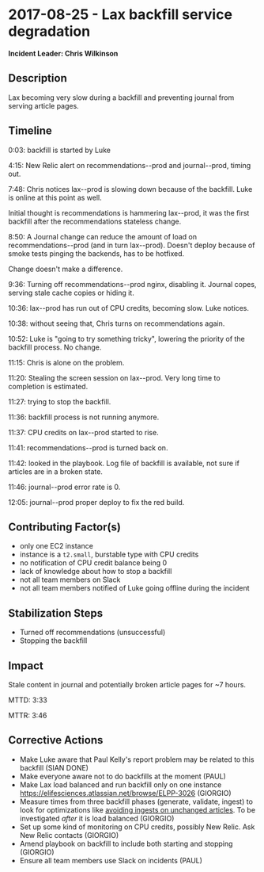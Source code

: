 # 2017-08-25 - Lax backfill service degradation

**Incident Leader: Chris Wilkinson**

## Description

Lax becoming very slow during a backfill and preventing journal from serving article pages.

## Timeline

0:03: backfill is started by Luke

4:15: New Relic alert on recommendations--prod and journal--prod, timing out.

7:48: Chris notices lax--prod is slowing down because of the backfill. Luke is online at this point as well.

Initial thought is recommendations is hammering lax--prod, it was the first backfill after the recommendations stateless change.

8:50: A Journal change can reduce the amount of load on recommendations--prod (and in turn lax--prod). Doesn't deploy because of smoke tests pinging the backends, has to be hotfixed.

Change doesn't make a difference.

9:36: Turning off recommendations--prod nginx, disabling it. Journal copes, serving stale cache copies or hiding it.

10:36: lax--prod has run out of CPU credits, becoming slow. Luke notices.

10:38: without seeing that, Chris turns on recommendations again.

10:52: Luke is "going to try something tricky", lowering the priority of the backfill process. No change.

11:15: Chris is alone on the problem.

11:20: Stealing the screen session on lax--prod. Very long time to completion is estimated.

11:27: trying to stop the backfill.

11:36: backfill process is not running anymore.

11:37: CPU credits on lax--prod started to rise.

11:41: recommendations--prod is turned back on.

11:42: looked in the playbook. Log file of backfill is available, not sure if articles are in a broken state.

11:46: journal--prod error rate is 0.

12:05: journal--prod proper deploy to fix the red build.

## Contributing Factor(s)

- only one EC2 instance
- instance is a `t2.small`, burstable type with CPU credits
- no notification of CPU credit balance being 0
- lack of knowledge about how to stop a backfill
- not all team members on Slack
- not all team members notified of Luke going offline during the incident

## Stabilization Steps

- Turned off recommendations (unsuccessful)
- Stopping the backfill

## Impact

Stale content in journal and potentially broken article pages for ~7 hours.

MTTD: 3:33

MTTR: 3:46

## Corrective Actions

- Make Luke aware that Paul Kelly's report problem may be related to this backfill (SIAN DONE)
- Make everyone aware not to do backfills at the moment (PAUL)
- Make Lax load balanced and run backfill only on one instance https://elifesciences.atlassian.net/browse/ELPP-3026 (GIORGIO)
- Measure times from three backfill phases (generate, validate, ingest) to look for optimizations like [avoiding ingests on unchanged articles](https://github.com/elifesciences/elife-continuum-documentation/blob/7987c51d5cc944d9a9aba13dd7595a90ce069f36/incidents/2017-08-25-Lax-backfill-service-degradation.md). To be investigated *after* it is load balanced (GIORGIO)
- Set up some kind of monitoring on CPU credits, possibly New Relic. Ask New Relic contacts (GIORGIO)
- Amend playbook on backfill to include both starting and stopping (GIORGIO)
- Ensure all team members use Slack on incidents (PAUL)
